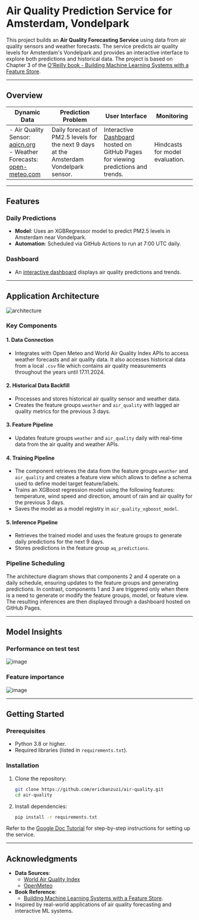 # Air Quality Prediction Service for Amsterdam, Vondelpark  

This project builds an **Air Quality Forecasting Service** using data from air quality sensors and weather forecasts. The service predicts air quality levels for Amsterdam's Vondelpark and provides an interactive interface to explore both predictions and historical data. The project is based on Chapter 3 of the [O'Reilly book - Building Machine Learning Systems with a Feature Store](https://github.com/featurestorebook/mlfs-book).

---

## Overview  

| **Dynamic Data**                     | **Prediction Problem**                            | **User Interface**                                                                | **Monitoring**   |
|--------------------------------------|--------------------------------------------------|-----------------------------------------------------------------------------------|------------------|
| - Air Quality Sensor: [aqicn.org](https://aqicn.org/city/netherland/amsterdam/vondelpark/) <br> - Weather Forecasts: [open-meteo.com](https://open-meteo.com/) | Daily forecast of PM2.5 levels for the next 9 days at the Amsterdam Vondelpark sensor. | Interactive [Dashboard](https://ericbanzuzi.github.io/air-quality/air-quality) hosted on GitHub Pages for viewing predictions and trends. | Hindcasts for model evaluation. |

---

## Features  

### **Daily Predictions**  
- **Model**: Uses an XGBRegressor model to predict PM2.5 levels in Amsterdam near Vondelpark.  
- **Automation**: Scheduled via GitHub Actions to run at 7:00 UTC daily.  

### **Dashboard**  
- An [interactive dashboard](https://ericbanzuzi.github.io/air-quality/air-quality/)  displays air quality predictions and trends.  

---

## Application Architecture  
![architecture](https://github.com/user-attachments/assets/c2eba349-1dd0-4878-ada5-f64b8470550b)


### **Key Components**  
#### 1. **Data Connection**  
   - Integrates with Open Meteo and World Air Quality Index APIs to access weather forecasts and air quality data. It also accesses historical data from a local  `.csv` file which contains air quality measurements throughout the years until 17.11.2024. 

#### 2. **Historical Data Backfill**  
   - Processes and stores historical air quality sensor and weather data.  
   - Creates the feature groups `weather` and  `air_quality` with lagged air quality metrics for the previous 3 days.  

#### 3. **Feature Pipeline**  
   - Updates feature groups `weather` and  `air_quality` daily with real-time data from the air quality and weather APIs.  

#### 4. **Training Pipeline** 
   - The component retrieves the data from the feature groups `weather` and  `air_quality` and creates a feature view which allows to define a schema used to define model target feature/labels.  
   - Trains an XGBoost regression model using the following features: temperature, wind speed and direction, amount of rain and air quality for the previous 3 days.
   - Saves the model as a model registry in  `air_quality_xgboost_model`.

#### 5. **Inference Pipeline**  
   - Retrieves the trained model and uses the feature groups to generate daily predictions for the next 9 days.  
   - Stores predictions in the feature group `aq_predictions`.  


### **Pipeline Scheduling**  

The architecture diagram shows that components 2 and 4 operate on a daily schedule, ensuring updates to the feature groups and generating predictions. In contrast, components 1 and 3 are triggered only when there is a need to generate or modify the feature groups, model, or feature view. The resulting inferences are then displayed through a dashboard hosted on GitHub Pages.


---

## Model Insights

### Performance on test test 
![image](https://github.com/user-attachments/assets/f32199a8-0adf-4a8e-95bd-083f903e5783)

### Feature importance 
![image](https://github.com/user-attachments/assets/af80887f-497b-4991-95cd-9b05ab8b5486)

---
## Getting Started  

### **Prerequisites**  
- Python 3.8 or higher.  
- Required libraries (listed in `requirements.txt`).  

### **Installation**  
1. Clone the repository:  
   ```bash  
   git clone https://github.com/ericbanzuzi/air-quality.git  
   cd air-quality  
   ```  
2. Install dependencies:  
   ```bash  
   pip install -r requirements.txt  
   ```  

Refer to the [Google Doc Tutorial](https://docs.google.com/document/d/1YXfM1_rpo1-jM-lYyb1HpbV9EJPN6i1u6h2rhdPduNE/edit?usp=sharing) for step-by-step instructions for setting up the service.  

 
---

## Acknowledgments  

- **Data Sources**:  
  - [World Air Quality Index](https://waqi.info/)  
  - [OpenMeteo](https://open-meteo.com/)  
- **Book Reference**:  
  - [Building Machine Learning Systems with a Feature Store](https://github.com/featurestorebook/mlfs-book).  
- Inspired by real-world applications of air quality forecasting and interactive ML systems.  
 

